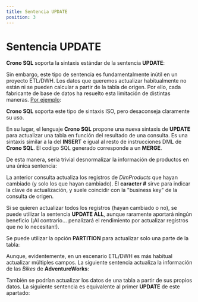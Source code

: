 ```yaml
---
title: Sentencia UPDATE
position: 3
---
```


# Sentencia UPDATE

**Crono SQL** soporta la sintaxis estándar de la sentencia **UPDATE**:

<view-sql-code fileName="Update1"/>

Sin embargo, este tipo de sentencia es fundamentalmente inútil en un proyecto ETL/DWH. Los datos que queremos actualizar habitualmente no están ni se pueden calcular a partir de la tabla de origen. Por ello, cada fabricante de base de datos ha resuelto esta limitación de distintas maneras. [Por ejemplo](http://stackoverflow.com/questions/2446764/update-statement-with-inner-join-on-oracle):

<view-sql-code fileName="Update2"/>

**Crono SQL** soporta este tipo de sintaxis ISO, pero desaconseja claramente su uso.

En su lugar, el lenguaje **Crono SQL** propone una nueva sintaxis de **UPDATE** para actualizar una tabla en función del resultado de una consulta. Es una sintaxis similar a la del **INSERT** e igual al resto de instrucciones DML de **Crono SQL**. El codigo SQL generado corresponde a un **MERGE**.
 
<view-sql-code fileName="Update3"/>

De esta manera, seria trivial desnormalizar la información de productos en una única sentencia: 

<view-sql-code fileName="Update4"/>

La anterior consulta actualiza los registros de *DimProducts* que hayan cambiado (y solo los que hayan cambiado). El **caracter #** sirve para indicar la clave de actualización, y suele coincidir con la "business key" de la consulta de origen.

Si se quieren actualizar todos los registros (hayan cambiado o no), se puede utilizar la sentencia **UPDATE ALL**, aunque raramente aportará ningún beneficio (¡Al contrario... penalizará el rendimiento por actualizar registros que no lo necesitan!).

<view-sql-code fileName="Update5"/>

Se puede utilizar la opción **PARTITION** para actualizar solo una parte de la tabla:

<view-sql-code fileName="Update6"/>

Aunque, evidentemente, en un escenario ETL/DWH es más habitual actualizar múltiples campos. La siguiente sentencia actualiza la información de las *Bikes* de **AdventureWorks**:

<view-sql-code fileName="Update7"/>

También se podrían actualizar los datos de una tabla a partir de sus propios datos. La siguiente sentencia es equivalente al primer **UPDATE** de este apartado:

<view-sql-code fileName="Update8"/>